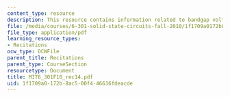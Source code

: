 ```yaml
---
content_type: resource
description: This resource contains information related to bandgap voltage.
file: /media/courses/6-301-solid-state-circuits-fall-2010/1f1709a0172b8ac500f446636fdeacde_MIT6_301F10_rec14.pdf
file_type: application/pdf
learning_resource_types:
- Recitations
ocw_type: OCWFile
parent_title: Recitations
parent_type: CourseSection
resourcetype: Document
title: MIT6_301F10_rec14.pdf
uid: 1f1709a0-172b-8ac5-00f4-46636fdeacde
---
```

